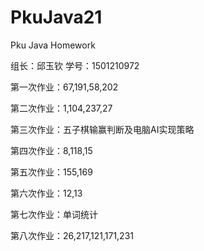 # PkuJava21
Pku Java Homework
<html>
<p>组长：邱玉钦  学号：1501210972</p>
<p>第一次作业：67,191,58,202</p>
<p>第二次作业：1,104,237,27</p>
<p>第三次作业：五子棋输赢判断及电脑AI实现策略</p>
<p>第四次作业：8,118,15</p>
<p>第五次作业：155,169</p>
<p>第六次作业：12,13</p>
<p>第七次作业：单词统计</p>
<p>第八次作业：26,217,121,171,231</p>
</html>

